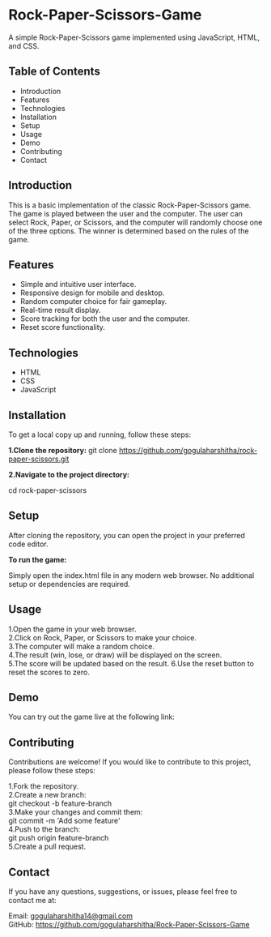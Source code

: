 # Rock-Paper-Scissors-Game
A simple Rock-Paper-Scissors game implemented using JavaScript, HTML, and CSS.

## Table of Contents
+ Introduction
+ Features
+ Technologies
+ Installation
+ Setup
+ Usage
+ Demo
+ Contributing
+ Contact
## Introduction
This is a basic implementation of the classic Rock-Paper-Scissors game. The game is played between the user and the computer. The user can select Rock, Paper, or Scissors, and the computer will randomly choose one of the three options. The winner is determined based on the rules of the game.
## Features
+ Simple and intuitive user interface.
+ Responsive design for mobile and desktop.
+ Random computer choice for fair gameplay.
+ Real-time result display.
+ Score tracking for both the user and the computer.
+ Reset score functionality.
## Technologies
+ HTML
+ CSS
+ JavaScript
## Installation
To get a local copy up and running, follow these steps:

**1.Clone the repository:**
git clone https://github.com/gogulaharshitha/rock-paper-scissors.git

**2.Navigate to the project directory:**

cd rock-paper-scissors
## Setup
After cloning the repository, you can open the project in your preferred code editor.

**To run the game:**

Simply open the index.html file in any modern web browser.
No additional setup or dependencies are required.
## Usage
1.Open the game in your web browser.           
2.Click on Rock, Paper, or Scissors to make your choice.                                  
3.The computer will make a random choice.  
4.The result (win, lose, or draw) will be displayed on the screen.   
5.The score will be updated based on the result.
6.Use the reset button to reset the scores to zero.
## Demo
You can try out the game live at the following link:


## Contributing
Contributions are welcome! If you would like to contribute to this project, please follow these steps:

1.Fork the repository.   
2.Create a new branch:   
git checkout -b feature-branch    
3.Make your changes and commit them:   
git commit -m 'Add some feature'   
4.Push to the branch:     
git push origin feature-branch    
5.Create a pull request.   
## Contact
If you have any questions, suggestions, or issues, please feel free to contact me at:

Email: gogulaharshitha14@gmail.com                 
GitHub: https://github.com/gogulaharshitha/Rock-Paper-Scissors-Game
